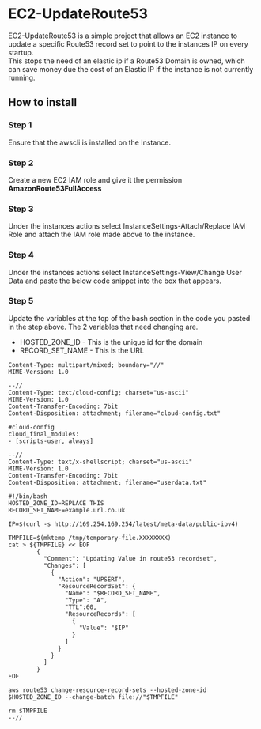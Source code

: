 # EC2-UpdateRoute53

EC2-UpdateRoute53 is a simple project that allows an EC2 instance to update a specific Route53 record set to point to the instances IP on every startup.  
This stops the need of an elastic ip if a Route53 Domain is owned, which can save money due the cost of an Elastic IP if the instance is not currently running.

## How to install

### Step 1

Ensure that the awscli is installed on the Instance.

### Step 2

Create a new EC2 IAM role and give it the permission **AmazonRoute53FullAccess**

### Step 3

Under the instances actions select InstanceSettings-Attach/Replace IAM Role and attach the IAM role made above to the instance.

### Step 4

Under the instances actions select InstanceSettings-View/Change User Data and paste the below code snippet into the box that appears.

### Step 5

Update the variables at the top of the bash section in the code you pasted in the step above. The 2 variables that need changing are.

- HOSTED_ZONE_ID - This is the unique id for the domain
- RECORD_SET_NAME - This is the URL

```
Content-Type: multipart/mixed; boundary="//"
MIME-Version: 1.0

--//
Content-Type: text/cloud-config; charset="us-ascii"
MIME-Version: 1.0
Content-Transfer-Encoding: 7bit
Content-Disposition: attachment; filename="cloud-config.txt"

#cloud-config
cloud_final_modules:
- [scripts-user, always]

--//
Content-Type: text/x-shellscript; charset="us-ascii"
MIME-Version: 1.0
Content-Transfer-Encoding: 7bit
Content-Disposition: attachment; filename="userdata.txt"

#!/bin/bash
HOSTED_ZONE_ID=REPLACE THIS
RECORD_SET_NAME=example.url.co.uk

IP=$(curl -s http://169.254.169.254/latest/meta-data/public-ipv4)

TMPFILE=$(mktemp /tmp/temporary-file.XXXXXXXX)
cat > ${TMPFILE} << EOF
        {
          "Comment": "Updating Value in route53 recordset",
          "Changes": [
            {
              "Action": "UPSERT",
              "ResourceRecordSet": {
                "Name": "$RECORD_SET_NAME",
                "Type": "A",
                "TTL":60,
                "ResourceRecords": [
                  {
                    "Value": "$IP"
                  }
                ]
              }
            }
          ]
        }
EOF

aws route53 change-resource-record-sets --hosted-zone-id $HOSTED_ZONE_ID --change-batch file://"$TMPFILE"

rm $TMPFILE
--//
```
